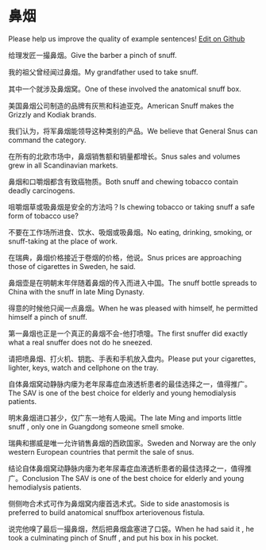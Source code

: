 # 鼻烟

Please help us improve the quality of example sentences! [Edit on Github](https://github.com/jiyushe/jiyu-example-sentence-source/blob/main/chinese/biyan_1.md)

<p><span class="chinese">给理发匠一撮鼻烟。</span><span class="english">Give the barber a pinch of snuff.</span></p>

<p><span class="chinese">我的祖父曾经闻过鼻烟。</span><span class="english">My grandfather used to take snuff.</span></p>

<p><span class="chinese">其中一个就涉及鼻烟窝。</span><span class="english">One of these involved the anatomical snuff box.</span></p>

<p><span class="chinese">美国鼻烟公司制造的品牌有灰熊和科迪亚克。</span><span class="english">American Snuff makes the Grizzly and Kodiak brands.</span></p>

<p><span class="chinese">我们认为，将军鼻烟能领导这种类别的产品。</span><span class="english">We believe that General Snus can command the category.</span></p>

<p><span class="chinese">在所有的北欧市场中，鼻烟销售额和销量都增长。</span><span class="english">Snus sales and volumes grew in all Scandinavian markets.</span></p>

<p><span class="chinese">鼻烟和口嚼烟都含有致癌物质。</span><span class="english">Both snuff and chewing tobacco contain deadly carcinogens.</span></p>

<p><span class="chinese">咀嚼烟草或吸鼻烟是安全的方法吗？</span><span class="english">Is chewing tobacco or taking snuff a safe form of tobacco use?</span></p>

<p><span class="chinese">不要在工作场所进食、饮水、吸烟或吸鼻烟。</span><span class="english">No eating, drinking, smoking, or snuff-taking at the place of work.</span></p>

<p><span class="chinese">在瑞典，鼻烟价格接近于卷烟的价格，他说。</span><span class="english">Snus prices are approaching those of cigarettes in Sweden, he said.</span></p>

<p><span class="chinese">鼻烟壶是在明朝末年伴随着鼻烟的传入而进入中国。</span><span class="english">The snuff bottle spreads to China with the snuff in late Ming Dynasty.</span></p>

<p><span class="chinese">得意的时候他只闻一点鼻烟。</span><span class="english">When he was pleased with himself, he permitted himself a pinch of snuff.</span></p>

<p><span class="chinese">第一鼻烟也正是一个真正的鼻烟不会-他打喷嚏。</span><span class="english">The first snuffer did exactly what a real snuffer does not do he sneezed.</span></p>

<p><span class="chinese">请把喷鼻烟、打火机、钥匙、手表和手机放入盘内。</span><span class="english">Please put your cigarettes, lighter, keys, watch and cellphone on the tray.</span></p>

<p><span class="chinese">自体鼻烟窝动静脉内瘘为老年尿毒症血液透析患者的最佳选择之一，值得推广。</span><span class="english">The SAV is one of the best choice for elderly and young hemodialysis patients.</span></p>

<p><span class="chinese">明末鼻烟进口甚少，仅广东一地有人吸闻。</span><span class="english">The late Ming and imports little snuff , only one in Guangdong someone smell smoke.</span></p>

<p><span class="chinese">瑞典和挪威是唯一允许销售鼻烟的西欧国家。</span><span class="english">Sweden and Norway are the only western European countries that permit the sale of snus.</span></p>

<p><span class="chinese">结论自体鼻烟窝动静脉内瘘为老年尿毒症血液透析患者的最佳选择之一，值得推广。</span><span class="english">Conclusion The SAV is one of the best choice for elderly and young hemodialysis patients.</span></p>

<p><span class="chinese">侧侧吻合术式可作为鼻烟窝内瘘首选术式。</span><span class="english">Side to side anastomosis is preferred to build anatomical snuffbox arteriovenous fistula.</span></p>

<p><span class="chinese">说完他嗅了最后一撮鼻烟，然后把鼻烟盒塞进了口袋。</span><span class="english">When he had said it , he took a culminating pinch of Snuff , and put his box in his pocket.</span></p>

